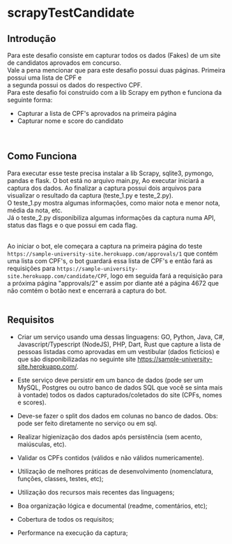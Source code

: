 # scrapyTestCandidate
<h2>Introdução</h2>
Para este desafio consiste em capturar todos os dados (Fakes) de um site de candidatos aprovados em concurso.<br>
Vale a pena mencionar que para este desafio possui duas páginas. Primeira possui uma lista de CPF e<br>
a segunda possui os dados do respectivo CPF.<br>
Para este desafio foi construido com a lib Scrapy em python e funciona da seguinte forma:<br>

* Capturar a lista de CPF's aprovados na primeira página
* Capturar nome e score do candidato
    
<br>
<h2>Como Funciona</h2>
Para executar esse teste precisa instalar a lib Scrapy, sqlite3, pymongo, pandas e flask.
O bot está no arquivo main.py, Ao executar iniciará a captura dos dados. Ao finalizar a captura
possui dois arquivos para visualizar o resultado da captura (teste_1.py e teste_2.py). <br>
O teste_1.py mostra algumas informações, como maior nota e menor nota, média da nota, etc.<br>
Já o teste_2.py disponibiliza algumas informações da captura numa API, status das flags e o que possui
em cada flag.<br>
<br>

Ao iniciar o bot, ele começara a captura na primeira página do teste `https://sample-university-site.herokuapp.com/approvals/1`
que contém uma lista com CPF's, o bot guardará essa lista de CPF's e então fará as requisições para
`https://sample-university-site.herokuapp.com/candidate/CPF`, logo em seguida fará a requisição 
para a próxima página "approvals/2" e assim por diante até a página 4672 que não comtém o botão next
e encerrará a captura do bot.<br>
<br>

<h2>Requisitos</h2>

- Criar um serviço usando uma dessas linguagens: GO, Python, Java, C#, Javascript/Typescript (NodeJS), 
    PHP, Dart, Rust que capture a lista de pessoas listadas como aprovadas em um vestibular (dados fictícios) e que são 
    disponibilizadas no seguinte site https://sample-university-site.herokuapp.com/.

- Este serviço deve persistir em um banco de dados (pode ser um MySQL, Postgres ou outro banco de dados SQL que 
    você se sinta mais à vontade) todos os dados capturados/coletados do site (CPFs, nomes e scores).

- Deve-se fazer o split dos dados em colunas no banco de dados. Obs: pode ser feito diretamente no serviço ou em sql.

- Realizar higienização dos dados após persistência (sem acento, maiúsculas, etc).

- Validar os CPFs contidos (válidos e não válidos numericamente).

- Utilização de melhores práticas de desenvolvimento (nomenclatura, funções, classes, testes, etc);

- Utilização dos recursos mais recentes das linguagens;

- Boa organização lógica e documental (readme, comentários, etc);

- Cobertura de todos os requisitos;

- Performance na execução da captura;

